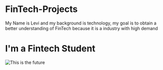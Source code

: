 # FinTech-Projects
My Name is Levi and my background is technology, my goal is to obtain a better understanding of FinTech because it is a industry with high demand
<h1>I'm a Fintech Student</h1>
<img src="/FinTech-Projects/images/fintech.jpg" alt="This is the future">
